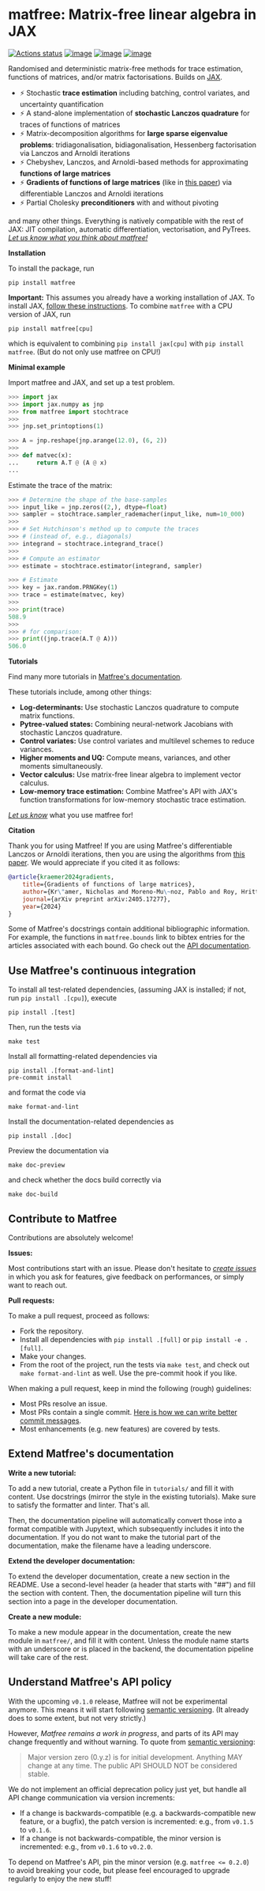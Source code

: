 # matfree: Matrix-free linear algebra in JAX

[![Actions status](https://github.com/pnkraemer/matfree/workflows/ci/badge.svg)](https://github.com/pnkraemer/matfree/actions)
[![image](https://img.shields.io/pypi/v/matfree.svg)](https://pypi.python.org/pypi/matfree)
[![image](https://img.shields.io/pypi/l/matfree.svg)](https://pypi.python.org/pypi/matfree)
[![image](https://img.shields.io/pypi/pyversions/matfree.svg)](https://pypi.python.org/pypi/matfree)

Randomised and deterministic matrix-free methods for trace estimation, functions of matrices, and/or matrix factorisations.
Builds on [JAX](https://jax.readthedocs.io/en/latest/).


- ⚡ Stochastic **trace estimation** including batching, control variates, and uncertainty quantification
- ⚡ A stand-alone implementation of **stochastic Lanczos quadrature** for traces of functions of matrices
- ⚡ Matrix-decomposition algorithms for **large sparse eigenvalue problems**: tridiagonalisation, bidiagonalisation, Hessenberg factorisation via Lanczos and Arnoldi iterations
- ⚡ Chebyshev, Lanczos, and Arnoldi-based methods for approximating **functions of large matrices**
- ⚡ **Gradients of functions of large matrices** (like in [this paper](https://arxiv.org/abs/2405.17277)) via differentiable Lanczos and Arnoldi iterations
- ⚡ Partial Cholesky **preconditioners** with and without pivoting

and many other things.
Everything is natively compatible with the rest of JAX:
JIT compilation, automatic differentiation, vectorisation, and PyTrees.
[_Let us know what you think about matfree!_](https://github.com/pnkraemer/matfree/issues)


**Installation**

To install the package, run

```commandline
pip install matfree
```

**Important:** This assumes you already have a working installation of JAX.
To install JAX, [follow these instructions](https://github.com/google/jax#installation).
To combine `matfree` with a CPU version of JAX, run

```commandline
pip install matfree[cpu]
```
which is equivalent to combining `pip install jax[cpu]` with `pip install matfree`.
(But do not only use matfree on CPU!)

**Minimal example**

Import matfree and JAX, and set up a test problem.

```python
>>> import jax
>>> import jax.numpy as jnp
>>> from matfree import stochtrace
>>>
>>> jnp.set_printoptions(1)

>>> A = jnp.reshape(jnp.arange(12.0), (6, 2))
>>>
>>> def matvec(x):
...     return A.T @ (A @ x)
...

```

Estimate the trace of the matrix:

```python
>>> # Determine the shape of the base-samples
>>> input_like = jnp.zeros((2,), dtype=float)
>>> sampler = stochtrace.sampler_rademacher(input_like, num=10_000)
>>>
>>> # Set Hutchinson's method up to compute the traces
>>> # (instead of, e.g., diagonals)
>>> integrand = stochtrace.integrand_trace()
>>>
>>> # Compute an estimator
>>> estimate = stochtrace.estimator(integrand, sampler)

>>> # Estimate
>>> key = jax.random.PRNGKey(1)
>>> trace = estimate(matvec, key)
>>>
>>> print(trace)
508.9
>>>
>>> # for comparison:
>>> print((jnp.trace(A.T @ A)))
506.0

```


**Tutorials**

Find many more tutorials in [Matfree's documentation](https://pnkraemer.github.io/matfree/).

These tutorials include, among other things:

- **Log-determinants:**  Use stochastic Lanczos quadrature to compute matrix functions.
- **Pytree-valued states:** Combining neural-network Jacobians with stochastic Lanczos quadrature.
- **Control variates:** Use control variates and multilevel schemes to reduce variances.
- **Higher moments and UQ:** Compute means, variances, and other moments simultaneously.
- **Vector calculus:** Use matrix-free linear algebra to implement vector calculus.
- **Low-memory trace estimation:** Combine Matfree's API with JAX's function transformations for low-memory stochastic trace estimation.


[_Let us know_](https://github.com/pnkraemer/matfree/issues) what you use matfree for!


**Citation**

Thank you for using Matfree!
If you are using Matfree's differentiable Lanczos or Arnoldi iterations, then you
are using the algorithms from [this paper](https://arxiv.org/abs/2405.17277).
We would appreciate if you cited it as follows:

```bibtex
@article{kraemer2024gradients,
    title={Gradients of functions of large matrices},
    author={Kr\"amer, Nicholas and Moreno-Mu\~noz, Pablo and Roy, Hrittik and Hauberg, S{\o}ren},
    journal={arXiv preprint arXiv:2405.17277},
    year={2024}
}
```

Some of Matfree's docstrings contain additional bibliographic information.
For example, the functions in `matfree.bounds` link to bibtex entries for the articles associated with each bound.
Go check out the [API documentation](https://pnkraemer.github.io/matfree/).


## Use Matfree's continuous integration


To install all test-related dependencies, (assuming JAX is installed; if not, run `pip install .[cpu]`), execute
```commandline
pip install .[test]
```
Then, run the tests via
```commandline
make test
```

Install all formatting-related dependencies via
```commandline
pip install .[format-and-lint]
pre-commit install
```
and format the code via
```commandline
make format-and-lint
```


Install the documentation-related dependencies as

```commandline
pip install .[doc]
```
Preview the documentation via

```commandline
make doc-preview
```

and check whether the docs build correctly via

```commandline
make doc-build
```


## Contribute to Matfree

Contributions are absolutely welcome!

**Issues:**

Most contributions start with an issue.
Please don't hesitate to [_create issues_](https://github.com/pnkraemer/matfree/issues) in which you
ask for features, give feedback on performances, or simply want to reach out.

**Pull requests:**

To make a pull request, proceed as follows:

- Fork the repository.
- Install all dependencies with `pip install .[full]` or `pip install -e .[full]`.
- Make your changes.
- From the root of the project, run the tests via `make test`, and check out `make format-and-lint` as well. Use the pre-commit hook if you like.


When making a pull request, keep in mind the following (rough) guidelines:

* Most PRs resolve an issue.
* Most PRs contain a single commit. [Here is how we can write better commit messages](https://www.freecodecamp.org/news/how-to-write-better-git-commit-messages/).
* Most enhancements (e.g. new features) are covered by tests.


## Extend Matfree's documentation

**Write a new tutorial:**

To add a new tutorial, create a Python file in `tutorials/` and fill it with content.
Use docstrings (mirror the style in the existing tutorials).
Make sure to satisfy the formatter and linter.
That's all.

Then, the documentation pipeline will automatically convert those into a format compatible
with Jupytext, which subsequently includes it into the documentation.
If you do not want to make the tutorial part of the documentation, make the filename
have a leading underscore.


**Extend the developer documentation:**

To extend the developer documentation, create a new section in the README.
Use a second-level header (a header that starts with "##") and fill the section
with content.
Then, the documentation pipeline will turn this section into a page in the developer documentation.


**Create a new module:**

To make a new module appear in the documentation, create the new module in `matfree/`,
and fill it with content.
Unless the module name starts with an underscore or is placed in the backend,
the documentation pipeline will take care of the rest.


## Understand Matfree's API policy

With the upcoming `v0.1.0` release, Matfree will not be experimental anymore.
This means it will start following [semantic versioning](https://semver.org/).
(It already does to some extent, but not very strictly.)

However, _Matfree remains a work in progress_, and parts of its API may change frequently and without warning.
To quote from [semantic versioning](https://semver.org/):

> Major version zero (0.y.z) is for initial development. Anything MAY change at any time. The public API SHOULD NOT be considered stable.


We do not implement an official deprecation policy just yet, but handle all API change communication via version increments:

- If a change is backwards-compatible (e.g. a backwards-compatible new feature, or a bugfix), the patch version is incremented: e.g., from `v0.1.5` to `v0.1.6`.
- If a change is not backwards-compatible, the minor version is incremented: e.g., from `v0.1.6` to `v0.2.0`.

To depend on Matfree's API, pin the minor version (e.g. `matfree <= 0.2.0`) to avoid breaking your code, but please feel encouraged to upgrade regularly to enjoy the new stuff!
